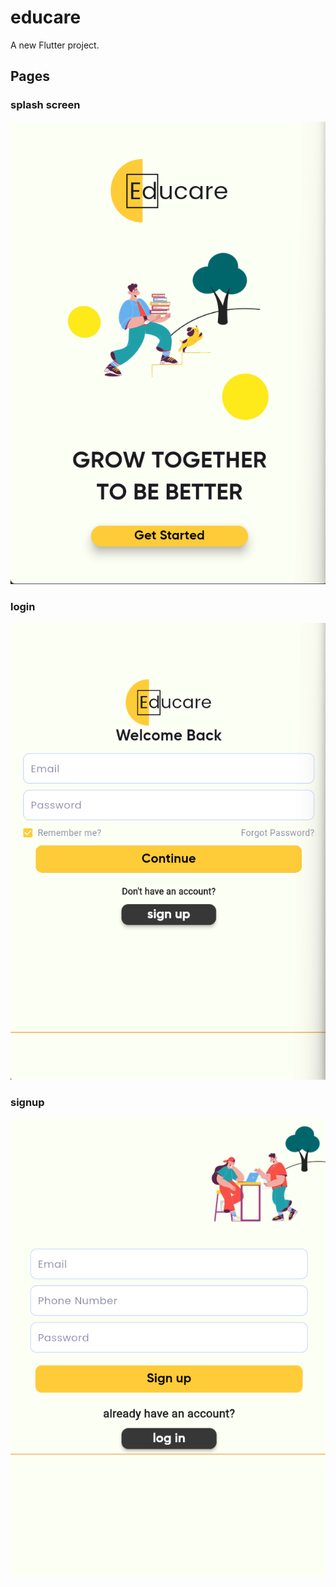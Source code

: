 # educare

A new Flutter project.

## Pages

### splash screen
![alt text](readme-images/image.png)

### login
![alt text](readme-images/image-1.png)

### signup
![alt text](readme-images/image-2.png)